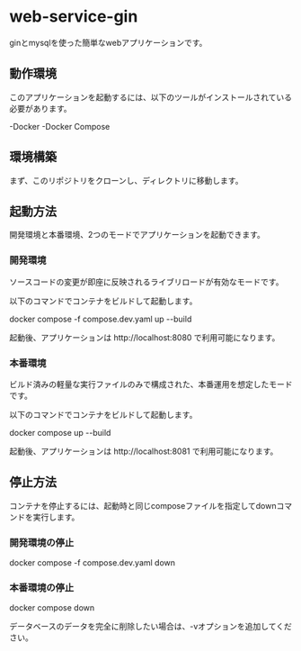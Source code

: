 # web-service-gin
ginとmysqlを使った簡単なwebアプリケーションです。

## 動作環境
このアプリケーションを起動するには、以下のツールがインストールされている必要があります。

-Docker
-Docker Compose

## 環境構築
まず、このリポジトリをクローンし、ディレクトリに移動します。

## 起動方法
開発環境と本番環境、2つのモードでアプリケーションを起動できます。

### 開発環境
ソースコードの変更が即座に反映されるライブリロードが有効なモードです。

以下のコマンドでコンテナをビルドして起動します。

docker compose -f compose.dev.yaml up --build

起動後、アプリケーションは http://localhost:8080 で利用可能になります。

### 本番環境
ビルド済みの軽量な実行ファイルのみで構成された、本番運用を想定したモードです。

以下のコマンドでコンテナをビルドして起動します。

docker compose up --build

起動後、アプリケーションは http://localhost:8081 で利用可能になります。


## 停止方法
コンテナを停止するには、起動時と同じcomposeファイルを指定してdownコマンドを実行します。

### 開発環境の停止

docker compose -f compose.dev.yaml down


### 本番環境の停止
docker compose down

データベースのデータを完全に削除したい場合は、-vオプションを追加してください。